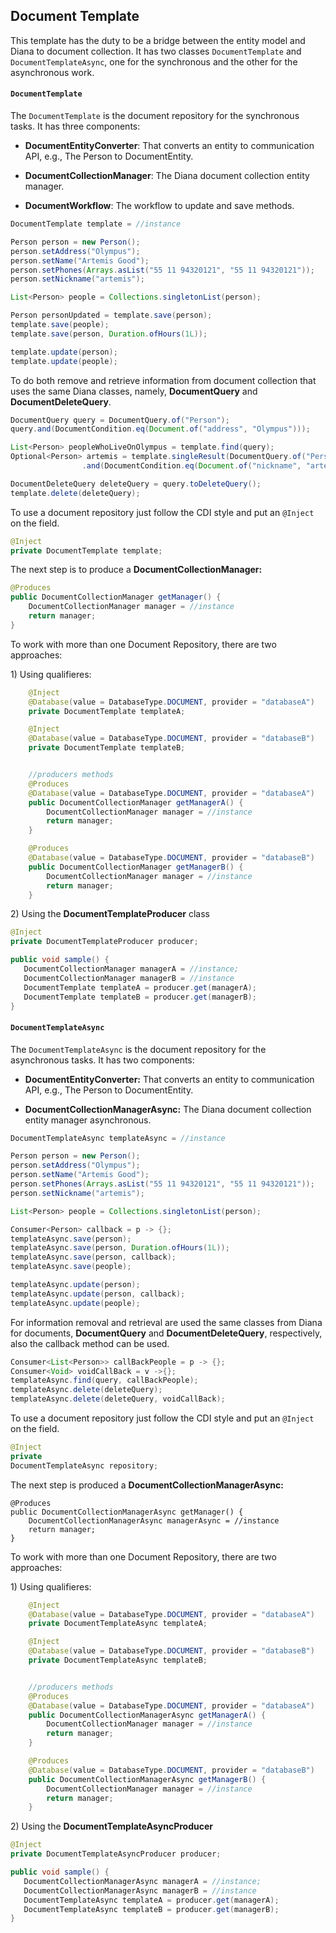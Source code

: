 ## Document Template

This template has the duty to be a bridge between the entity model and Diana to document collection. It has two classes `DocumentTemplate` and `DocumentTemplateAsync`, one for the synchronous and the other for the asynchronous work.

#### `DocumentTemplate`

The `DocumentTemplate` is the document repository for the synchronous tasks. It has three components:

* **DocumentEntityConverter**: That converts an entity to communication API, e.g., The Person to DocumentEntity.

* **DocumentCollectionManager**: The Diana document collection entity manager.

* **DocumentWorkflow**: The workflow to update and save methods.

```java
DocumentTemplate template = //instance

Person person = new Person();
person.setAddress("Olympus");
person.setName("Artemis Good");
person.setPhones(Arrays.asList("55 11 94320121", "55 11 94320121"));
person.setNickname("artemis");

List<Person> people = Collections.singletonList(person);

Person personUpdated = template.save(person);
template.save(people);
template.save(person, Duration.ofHours(1L));

template.update(person);
template.update(people);
```

To do both remove and retrieve information from document collection that uses the same Diana classes, namely,  **DocumentQuery** and **DocumentDeleteQuery**.

```java
DocumentQuery query = DocumentQuery.of("Person");
query.and(DocumentCondition.eq(Document.of("address", "Olympus")));

List<Person> peopleWhoLiveOnOlympus = template.find(query);
Optional<Person> artemis = template.singleResult(DocumentQuery.of("Person")
                .and(DocumentCondition.eq(Document.of("nickname", "artemis"))));

DocumentDeleteQuery deleteQuery = query.toDeleteQuery();
template.delete(deleteQuery);
```

To use a document repository just follow the CDI style and put an `@Inject` on the field.

```java
@Inject
private DocumentTemplate template;
```

The next step is to produce a **DocumentCollectionManager:**

```java
@Produces
public DocumentCollectionManager getManager() {
    DocumentCollectionManager manager = //instance
    return manager;
}
```

To work with more than one Document Repository, there are two approaches:

1\) Using qualifieres:

```java
    @Inject
    @Database(value = DatabaseType.DOCUMENT, provider = "databaseA")
    private DocumentTemplate templateA;

    @Inject
    @Database(value = DatabaseType.DOCUMENT, provider = "databaseB")
    private DocumentTemplate templateB;


    //producers methods
    @Produces
    @Database(value = DatabaseType.DOCUMENT, provider = "databaseA")
    public DocumentCollectionManager getManagerA() {
        DocumentCollectionManager manager = //instance
        return manager;
    }

    @Produces
    @Database(value = DatabaseType.DOCUMENT, provider = "databaseB")
    public DocumentCollectionManager getManagerB() {
        DocumentCollectionManager manager = //instance
        return manager;
    }
```

2\) Using the **DocumentTemplateProducer** class

```java
@Inject
private DocumentTemplateProducer producer;

public void sample() {
   DocumentCollectionManager managerA = //instance;
   DocumentCollectionManager managerB = //instance
   DocumentTemplate templateA = producer.get(managerA);
   DocumentTemplate templateB = producer.get(managerB);
}
```

#### `DocumentTemplateAsync`

The `DocumentTemplateAsync` is the document repository for the asynchronous tasks. It has two components:

* **DocumentEntityConverter:** That converts an entity to communication API, e.g., The Person to DocumentEntity.

* **DocumentCollectionManagerAsync:** The Diana document collection entity manager asynchronous.

```java
DocumentTemplateAsync templateAsync = //instance

Person person = new Person();
person.setAddress("Olympus");
person.setName("Artemis Good");
person.setPhones(Arrays.asList("55 11 94320121", "55 11 94320121"));
person.setNickname("artemis");

List<Person> people = Collections.singletonList(person);

Consumer<Person> callback = p -> {};
templateAsync.save(person);
templateAsync.save(person, Duration.ofHours(1L));
templateAsync.save(person, callback);
templateAsync.save(people);

templateAsync.update(person);
templateAsync.update(person, callback);
templateAsync.update(people);
```

For information removal and retrieval are used the same classes from Diana for documents,  **DocumentQuery** and **DocumentDeleteQuery**, respectively, also the callback method can be used.

```java
Consumer<List<Person>> callBackPeople = p -> {};
Consumer<Void> voidCallBack = v ->{};
templateAsync.find(query, callBackPeople);
templateAsync.delete(deleteQuery);
templateAsync.delete(deleteQuery, voidCallBack);
```

To use a document repository just follow the CDI style and put an `@Inject` on the field.

```java
@Inject
private
DocumentTemplateAsync repository;
```

The next step is produced a **DocumentCollectionManagerAsync:**

```
@Produces
public DocumentCollectionManagerAsync getManager() {
    DocumentCollectionManagerAsync managerAsync = //instance
    return manager;
}
```

To work with more than one Document Repository, there are two approaches:

1\) Using qualifieres:

```java
    @Inject
    @Database(value = DatabaseType.DOCUMENT, provider = "databaseA")
    private DocumentTemplateAsync templateA;

    @Inject
    @Database(value = DatabaseType.DOCUMENT, provider = "databaseB")
    private DocumentTemplateAsync templateB;


    //producers methods
    @Produces
    @Database(value = DatabaseType.DOCUMENT, provider = "databaseA")
    public DocumentCollectionManagerAsync getManagerA() {
        DocumentCollectionManager manager = //instance
        return manager;
    }

    @Produces
    @Database(value = DatabaseType.DOCUMENT, provider = "databaseB")
    public DocumentCollectionManagerAsync getManagerB() {
        DocumentCollectionManager manager = //instance
        return manager;
    }
```

2\) Using the **DocumentTemplateAsyncProducer**

```java
@Inject
private DocumentTemplateAsyncProducer producer;

public void sample() {
   DocumentCollectionManagerAsync managerA = //instance;
   DocumentCollectionManagerAsync managerB = //instance
   DocumentTemplateAsync templateA = producer.get(managerA);
   DocumentTemplateAsync templateB = producer.get(managerB);
}
```

####

